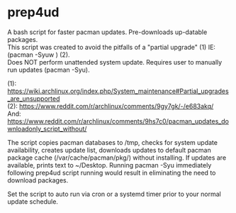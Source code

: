 # prep4ud<br>

A bash script for faster pacman updates. Pre-downloads up-datable packages. <br>
This script was created to avoid the pitfalls of a "partial upgrade" (1) IE: (pacman -Syuw ) (2). <br>
Does NOT perform unattended system update. Requires user to manually run updates (pacman -Syu). <br>

(1): https://wiki.archlinux.org/index.php/System_maintenance#Partial_upgrades_are_unsupported <br>
(2): https://www.reddit.com/r/archlinux/comments/9gy7gk/-/e683akq/ <br>
And: https://www.reddit.com/r/archlinux/comments/9hs7c0/pacman_updates_downloadonly_script_without/ <br>
 
The script copies pacman databases to /tmp, checks for system update availability, creates update list, downloads updates to default pacman package cache (/var/cache/pacman/pkg/) without installing. If updates are available, prints text to ~/Desktop. 
Running pacman -Syu immediately following prep4ud script running would result in eliminating the need to download packages.

Set the script to auto run via cron or a systemd timer prior to your normal update schedule.
